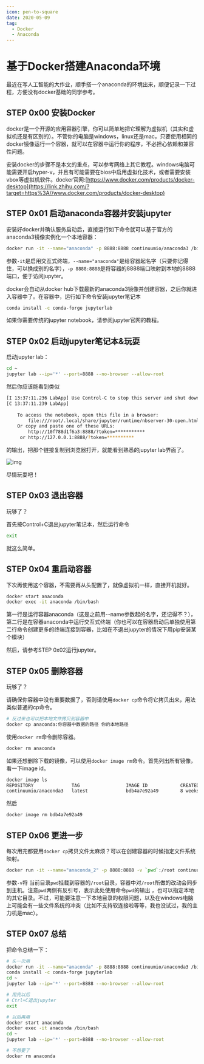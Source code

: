 ```yaml
---
icon: pen-to-square
date: 2020-05-09
tag:
  - Docker
  - Anaconda
---
```


# 基于Docker搭建Anaconda环境

最近在写人工智能的大作业，顺手搭一个anaconda的环境出来，顺便记录一下过程，方便没有docker基础的同学参考。

## STEP 0x00 安装Docker

docker是一个开源的应用容器引擎，你可以简单地把它理解为虚拟机（其实和虚拟机还是有区别的）。不管你的电脑是windows，linux还是mac，只要使用相同的docker镜像运行一个容器，就可以在容器中运行你的程序，不必担心依赖和兼容性问题。

安装docker的步骤不是本文的重点，可以参考网络上其它教程。windows电脑可能需要开启hyper-v，并且有可能需要在bios中启用虚拟化技术，或者需要安装vbox等虚拟机软件。docker官网:[https://www.docker.com/products/docker-desktop](https://link.zhihu.com/?target=https%3A//www.docker.com/products/docker-desktop)

## STEP 0x01 启动anaconda容器并安装jupyter

安装好docker并确认服务启动后，直接运行如下命令就可以基于官方的anaconda3镜像实例化一个本地容器：

```bash
docker run -it --name="anaconda" -p 8888:8888 continuumio/anaconda3 /bin/bash
```

参数`-it`是启用交互式终端，`--name="anaconda"`是给容器起名字（只要你记得住，可以换成别的名字），`-p 8888:8888`是将容器的8888端口映射到本地的8888端口，便于访问jupyter。

docker会自动从docker hub下载最新的anaconda3镜像并创建容器，之后你就进入容器中了。在容器中，运行如下命令安装jupyter笔记本

```bash
conda install -c conda-forge jupyterlab
```

如果你需要传统的jupyter notebook，请参阅jupyter官网的教程。

## STEP 0x02 启动jupyter笔记本&玩耍

启动jupyter lab：

```bash
cd ~
jupyter lab --ip='*' --port=8888 --no-browser --allow-root
```

然后你应该能看到类似

```bash
[I 13:37:11.236 LabApp] Use Control-C to stop this server and shut down all kernels (twice to skip confirmation).
[C 13:37:11.239 LabApp] 
    
    To access the notebook, open this file in a browser:
        file:///root/.local/share/jupyter/runtime/nbserver-30-open.html
    Or copy and paste one of these URLs:
        http://10f788d1f6a3:8888/?token=***********
     or http://127.0.0.1:8888/?token=**********
```

的输出，把那个链接复制到浏览器打开，就能看到熟悉的jupyter lab界面了。

![img](https://pic4.zhimg.com/80/v2-a57740f2a4036ac508f61b9db49cf51a_720w.jpg)

尽情玩耍吧！

## STEP 0x03 退出容器

玩够了？

首先按Control+C退出jupyter笔记本，然后运行命令

```bash
exit
```

就这么简单。

## STEP 0x04 重启动容器

下次再使用这个容器，不需要再从头配置了，就像虚拟机一样，直接开机就好。

```bash
docker start anaconda
docker exec -it anaconda /bin/bash
```

第一行是运行容器anaconda（这是之前用--name参数起的名字，还记得不？），第二行是在容器anaconda中运行交互式终端（你也可以在容器启动后单独使用第二行命令创建更多的终端连接到容器，比如在不退出jupyter的情况下用pip安装某个模块）

然后，请参考STEP 0x02运行jupyter。

## STEP 0x05 删除容器

玩够了？

请确保你容器中没有重要数据了，否则请使用`docker cp`命令将它拷贝出来，用法类似普通的cp命令。

```bash
# 反过来也可以把本地文件拷贝到容器中
docker cp anaconda:你容器中数据的路径 你的本地路径
```

使用`docker rm`命令删除容器。

```bash
docker rm anaconda
```

如果还想删除下载的镜像，可以使用`docker image rm`命令。首先列出所有镜像，看一下image id。

```bash
docker image ls                                                          
REPOSITORY              TAG                 IMAGE ID            CREATED             SIZE
continuumio/anaconda3   latest              bdb4a7e92a49        8 weeks ago         2.7GB
```

然后

```bash
docker image rm bdb4a7e92a49
```

## STEP 0x06 更进一步

每次用完都要用`docker cp`拷贝文件太麻烦？可以在创建容器的时候指定文件系统映射。

```bash
docker run -it --name="anaconda_2" -p 8888:8888 -v `pwd`:/root continuumio/anaconda3 /bin/bash
```

参数`-v`将 当前目录`pwd`挂载到容器的`/root`目录，容器中对`/root`所做的改动会同步到主机。注意`pwd`两侧有反引号，表示此处使用命令`pwd`的输出 ，也可以指定本地的其它目录。不过，可能要注意一下本地目录的权限问题，以及在windows电脑上可能会有一些文件系统的冲突（比如不支持软连接啦等等，我也没试过，我的主力机是mac）。

## STEP 0x07 总结

把命令总结一下：

```bash
# 头一次用
docker run -it --name="anaconda" -p 8888:8888 continuumio/anaconda3 /bin/bash
conda install -c conda-forge jupyterlab
cd ~
jupyter lab --ip='*' --port=8888 --no-browser --allow-root

# 用完以后
# Ctrl+C退出jupyter
exit

# 以后再用
docker start anaconda
docker exec -it anaconda /bin/bash
cd ~
jupyter lab --ip='*' --port=8888 --no-browser --allow-root

# 不想要了
docker rm anaconda
```